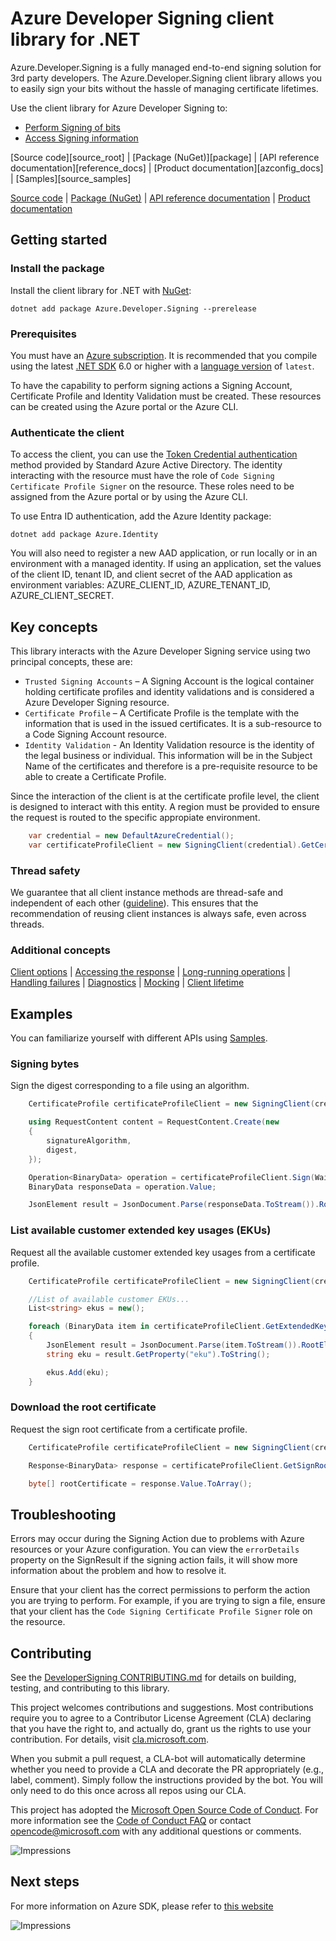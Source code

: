 # Azure Developer Signing client library for .NET

Azure.Developer.Signing is a fully managed end-to-end signing solution for 3rd party developers. The Azure.Developer.Signing client library allows you to easily sign your bits without the hassle of managing certificate lifetimes.

Use the client library for Azure Developer Signing to:

* [Perform Signing of bits](https://docs.microsoft.com/azure)
* [Access Signing information](https://docs.microsoft.com/azure)

[Source code][source_root] | [Package (NuGet)][package] | [API reference documentation][reference_docs] | [Product documentation][azconfig_docs] | [Samples][source_samples]

  [Source code](https://github.com/Azure/azure-sdk-for-net/blob/main/sdk/trustedsigning/Azure.Developer.Signing/src) | [Package (NuGet)](https://www.nuget.org/packages) | [API reference documentation](https://azure.github.io/azure-sdk-for-net) | [Product documentation](https://docs.microsoft.com/azure)

## Getting started

### Install the package

Install the client library for .NET with [NuGet](https://www.nuget.org/ ):

```dotnetcli
dotnet add package Azure.Developer.Signing --prerelease
```

### Prerequisites

You must have an [Azure subscription](https://azure.microsoft.com/free/dotnet/). It is recommended that you compile using the latest [.NET SDK](https://dotnet.microsoft.com/download) 6.0 or higher with a [language version](https://docs.microsoft.com/dotnet/csharp/language-reference/configure-language-version#override-a-default) of `latest`.

To have the capability to perform signing actions a Signing Account, Certificate Profile and Identity Validation must be created. These resources can be created using the Azure portal or the Azure CLI.

### Authenticate the client

To access the client, you can use the [Token Credential authentication](https://learn.microsoft.com/dotnet/api/azure.core.tokencredential) method provided by Standard Azure Active Directory. The identity interacting with the resource must have the role of `Code Signing Certificate Profile Signer` on the resource. These roles need to be assigned from the Azure portal or by using the Azure CLI.

To use Entra ID authentication, add the Azure Identity package:

`dotnet add package Azure.Identity`

You will also need to register a new AAD application, or run locally or in an environment with a managed identity. If using an application, set the values of the client ID, tenant ID, and client secret of the AAD application as environment variables: AZURE_CLIENT_ID, AZURE_TENANT_ID, AZURE_CLIENT_SECRET.

## Key concepts

This library interacts with the Azure Developer Signing service using two principal concepts, these are:

- `Trusted Signing Accounts` – A Signing Account is the logical container holding certificate profiles and identity validations and is considered a Azure Developer Signing resource.
- `Certificate Profile` – A Certificate Profile is the template with the information that is used in the issued certificates. It is a sub-resource to a Code Signing Account resource.
- `Identity Validation` - An Identity Validation resource is the identity of the legal business or individual. This information will be in the Subject Name of the certificates and therefore is a pre-requisite resource to be able to create a Certificate Profile.

Since the interaction of the client is at the certificate profile level, the client is designed to interact with this entity. A region must be provided to ensure the request is routed to the specific appropiate environment.

```C# Snippet:Azure_Developer_Signing_CreateCertificateProfileClient
    var credential = new DefaultAzureCredential();
    var certificateProfileClient = new SigningClient(credential).GetCertificateProfileClient(region);
```

### Thread safety

We guarantee that all client instance methods are thread-safe and independent of each other ([guideline](https://azure.github.io/azure-sdk/dotnet_introduction.html#dotnet-service-methods-thread-safety)). This ensures that the recommendation of reusing client instances is always safe, even across threads.

### Additional concepts
<!-- CLIENT COMMON BAR -->
[Client options](https://github.com/Azure/azure-sdk-for-net/blob/main/sdk/core/Azure.Core/README.md#configuring-service-clients-using-clientoptions) |
[Accessing the response](https://github.com/Azure/azure-sdk-for-net/blob/main/sdk/core/Azure.Core/README.md#accessing-http-response-details-using-responset) |
[Long-running operations](https://github.com/Azure/azure-sdk-for-net/blob/main/sdk/core/Azure.Core/README.md#consuming-long-running-operations-using-operationt) |
[Handling failures](https://github.com/Azure/azure-sdk-for-net/blob/main/sdk/core/Azure.Core/README.md#reporting-errors-requestfailedexception) |
[Diagnostics](https://github.com/Azure/azure-sdk-for-net/blob/main/sdk/core/Azure.Core/samples/Diagnostics.md) |
[Mocking](https://github.com/Azure/azure-sdk-for-net/blob/main/sdk/core/Azure.Core/README.md#mocking) |
[Client lifetime](https://devblogs.microsoft.com/azure-sdk/lifetime-management-and-thread-safety-guarantees-of-azure-sdk-net-clients/)
<!-- CLIENT COMMON BAR -->

## Examples

You can familiarize yourself with different APIs using [Samples](https://github.com/Azure/azure-sdk-for-net/tree/main/sdk/trustedsigning/Azure.Developer.Signing/samples).

### Signing bytes

Sign the digest corresponding to a file using an algorithm.

```C# Snippet:Azure_Developer_Signing_SigningBytes
    CertificateProfile certificateProfileClient = new SigningClient(credential).GetCertificateProfileClient(region);

    using RequestContent content = RequestContent.Create(new
    {
        signatureAlgorithm,
        digest,
    });

    Operation<BinaryData> operation = certificateProfileClient.Sign(WaitUntil.Completed, accountName, profileName, content);
    BinaryData responseData = operation.Value;

    JsonElement result = JsonDocument.Parse(responseData.ToStream()).RootElement;
```

### List available customer extended key usages (EKUs)

Request all the available customer extended key usages from a certificate profile.

```C# Snippet:Azure_Developer_Signing_GetExtendedKeyUsages
    CertificateProfile certificateProfileClient = new SigningClient(credential).GetCertificateProfileClient(region);

    //List of available customer EKUs...
    List<string> ekus = new();

    foreach (BinaryData item in certificateProfileClient.GetExtendedKeyUsages(accountName, profileName, null))
    {
        JsonElement result = JsonDocument.Parse(item.ToStream()).RootElement;
        string eku = result.GetProperty("eku").ToString();

        ekus.Add(eku);
    }
```

### Download the root certificate

Request the sign root certificate from a certificate profile.

```C# Snippet:Azure_Developer_Signing_GetSignRootCertificate
    CertificateProfile certificateProfileClient = new SigningClient(credential).GetCertificateProfileClient(region);

    Response<BinaryData> response = certificateProfileClient.GetSignRootCertificate(accountName, profileName);

    byte[] rootCertificate = response.Value.ToArray();
```

## Troubleshooting

Errors may occur during the Signing Action due to problems with Azure resources or your Azure configuration. You can view the `errorDetails` property on the SignResult if the signing action fails, it will show more information about the problem and how to resolve it.

Ensure that your client has the correct permissions to perform the action you are trying to perform. For example, if you are trying to sign a file, ensure that your client has the `Code Signing Certificate Profile Signer` role on the resource.

## Contributing

See the [DeveloperSigning CONTRIBUTING.md][developersigning_contrib] for details on building, testing, and contributing to this library.

This project welcomes contributions and suggestions. Most contributions require you to agree to a Contributor License Agreement (CLA) declaring that you have the right to, and actually do, grant us the rights to use your contribution. For details, visit [cla.microsoft.com][cla].

When you submit a pull request, a CLA-bot will automatically determine whether you need to provide a CLA and decorate the PR appropriately (e.g., label, comment). Simply follow the instructions provided by the bot. You will only need to do this once across all repos using our CLA.

This project has adopted the [Microsoft Open Source Code of Conduct][code_of_conduct]. For more information see the [Code of Conduct FAQ][code_of_conduct_faq] or contact [opencode@microsoft.com][email_opencode] with any additional questions or comments.

<!-- LINKS -->
[developersigning_contrib]: https://github.com/Azure/azure-sdk-for-net/blob/main/CONTRIBUTING.md
[style-guide-msft]: https://docs.microsoft.com/style-guide/capitalization
[style-guide-cloud]: https://aka.ms/azsdk/cloud-style-guide
[cla]: https://cla.microsoft.com
[code_of_conduct]: https://opensource.microsoft.com/codeofconduct/
[code_of_conduct_faq]: https://opensource.microsoft.com/codeofconduct/faq/
[email_opencode]: mailto:opencode@microsoft.com

![Impressions](https://azure-sdk-impressions.azurewebsites.net/api/impressions/azure-sdk-for-net/sdk/trustedsigning/Azure.Developer.Signing/README.png)

## Next steps

For more information on Azure SDK, please refer to [this website](https://azure.github.io/azure-sdk/)

![Impressions](https://azure-sdk-impressions.azurewebsites.net/api/impressions/azure-sdk-for-net%2Fsdk%2Ftrustedsigning%2FAzure.Developer.Signing%2FREADME.png)
